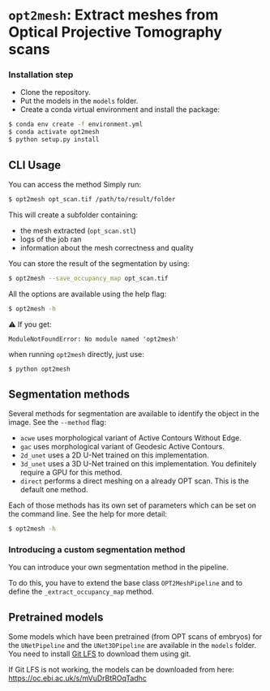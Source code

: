 # `opt2mesh`: Extract meshes from Optical Projective Tomography scans

### Installation step

 - Clone the repository.
 - Put the models in the `models` folder.
 - Create a conda virtual environment and install the package:
```bash
$ conda env create -f environment.yml
$ conda activate opt2mesh
$ python setup.py install
```

## CLI Usage

You can access the method
Simply run:

```bash
$ opt2mesh opt_scan.tif /path/to/result/folder
```

This will create a subfolder containing:
 - the mesh extracted (`opt_scan.stl`)
 - logs of the job ran
 - information about the mesh correctness and quality

You can store the result of the segmentation by using:

```bash
$ opt2mesh --save_occupancy_map opt_scan.tif
```


All the options are available using the help flag:
```bash
$ opt2mesh -h
```

⚠ If you get:
```
ModuleNotFoundError: No module named 'opt2mesh'
```

when running `opt2mesh` directly, just use:

```bash
$ python opt2mesh
```

## Segmentation methods

Several methods for segmentation are available to identify the object in the image.
See the `--method` flag:
 - `acwe` uses morphological variant of Active Contours Without Edge.
 - `gac` uses morphological variant of Geodesic Active Contours.
 - `2d_unet` uses a 2D U-Net trained on this implementation.
 - `3d_unet` uses a 3D U-Net trained on this implementation. You definitely require a GPU
for this method.
 - `direct` performs a direct meshing on a already OPT scan. This is the default one method.
 
Each of those methods has its own set of parameters which can be set on the command line.
See the help for more detail:

```bash
$ opt2mesh -h
```

### Introducing a custom segmentation method

You can introduce your own segmentation method in the pipeline.

To do this, you have to extend the base class `OPT2MeshPipeline` and to define the
`_extract_occupancy_map` method.


## Pretrained models

Some models which have been pretrained (from OPT scans of embryos) for the
`UNetPipeline` and the `UNet3DPipeline` are available in the `models` folder.
You need to install [Git LFS](https://git-lfs.github.com/) to download them using git.

If Git LFS is not working, the models can be downloaded from here: https://oc.ebi.ac.uk/s/mVuDrBtROqTadhc 
